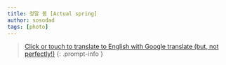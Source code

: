 ```yaml
---
title: 정말 봄 [Actual spring]
author: sosodad
tags: [photo]
---
```


> [Click or touch to translate to English with Google translate (but, not perfectly!)](https://jinseuk56-github-io.translate.goog/posts/0009/?_x_tr_sl=ko&_x_tr_tl=en&_x_tr_hl=ko&_x_tr_pto=wapp)
{: .prompt-info }


<!-- <div class="grid-container">
  <div class="grid grid--p-1">
    <div class="cell cell--6"><div class="card">
  <div class="card__image">
    <img class="image" src="https://onedrive.live.com/embed?resid=F96DE3EAE83811FB%2183568&authkey=%21AJih7dI3ClJ5lcE&height=1024"/>
  </div>
  <div class="card__content">
    <div class="card__header">
      <p>(2024.04.16) 옥스포드 출장에 들렀던 서점 - 밖에서 보면 소박해보였으나</p>
    </div>
  </div>
</div></div>
    <div class="cell cell--6"><div class="card">
  <div class="card__image">
    <img class="image" src="https://onedrive.live.com/embed?resid=F96DE3EAE83811FB%2183575&authkey=%21ALiVXIDm87Een60&width=1024"/>
  </div>
  <div class="card__content">
    <div class="card__header">
      <p>(2024.04.16) 안은 실제로 굉장히 컸다 - 무슨 마법인 줄 (역시 해리 포터의 나라)</p>
    </div>
  </div>
</div></div>
    <div class="cell cell--6"><div class="card">
  <div class="card__image">
    <img class="image" src="https://onedrive.live.com/embed?resid=F96DE3EAE83811FB%2183579&authkey=%21ACSFAtr-xPFvfZQ&height=1024"/>
  </div>
  <div class="card__content">
    <div class="card__header">
      <p>(2024.04.16) 옥스포드에 있는 벤스 쿠키 (Ben's Cookie) 의 본점 - 이 박사 말로는 확실히 다르다더라</p>
    </div>
  </div>
</div></div>
    <div class="cell cell--6"><div class="card">
  <div class="card__image">
    <img class="image" src="https://onedrive.live.com/embed?resid=F96DE3EAE83811FB%2183577&authkey=%21AJu9Q1PYLrKSUjk&height=1024"/>
  </div>
  <div class="card__content">
    <div class="card__header">
      <p>(2024.04.16) 집에 갈 때 되니 갑자기 비가 쏟아지는 옥스포드 - 날씨 진짜...</p>
    </div>
  </div>
</div></div>
    <div class="cell cell--6"><div class="card">
  <div class="card__image">
    <img class="image" src="https://onedrive.live.com/embed?resid=F96DE3EAE83811FB%2183581&authkey=%21ADy2uqem3b2X75M&height=1024"/>
  </div>
  <div class="card__content">
    <div class="card__header">
      <p>(2024.04.17) 맑을 때의 영국 하늘은 볼 때마다 새롭고 인상적이다.</p>
    </div>
  </div>
</div></div>
    <div class="cell cell--6"><div class="card">
  <div class="card__image">
    <img class="image" src="https://onedrive.live.com/embed?resid=F96DE3EAE83811FB%2183578&authkey=%21AACiLi_X2ML2NqQ&height=1024"/>
  </div>
  <div class="card__content">
    <div class="card__header">
      <p>(2024.04.18) 고양이 석상과 진짜 고양이</p>
    </div>
  </div>
</div></div>
<div class="cell cell--6"><div class="card">
  <div class="card__image">
    <img class="image" src="https://onedrive.live.com/embed?resid=F96DE3EAE83811FB%2183620&authkey=%21AN1K8inZM0fg0aA&height=1024"/>
  </div>
  <div class="card__content">
    <div class="card__header">
      <p>(2024.04.20) Soho, London (소호, 런던)</p>
    </div>
  </div>
  </div></div>
  <div class="cell cell--6"><div class="card">
  <div class="card__image">
    <img class="image" src="https://onedrive.live.com/embed?resid=F96DE3EAE83811FB%2183624&authkey=%21AFeoMovj2IuTShg&height=1024"/>
  </div>
  <div class="card__content">
    <div class="card__header">
      <p>(2024.04.24) 반대편 - Kensington Gardens, London (켄싱턴 정원, 런던)</p>
    </div>
  </div>
</div></div>
<div class="cell cell--6"><div class="card">
  <div class="card__image">
    <img class="image" src="https://onedrive.live.com/embed?resid=F96DE3EAE83811FB%2183625&authkey=%21AEQQgbywYDpqfdM&height=1024"/>
  </div>
  <div class="card__content">
    <div class="card__header">
      <p>(2024.04.24) 원근감 - Hyde Park</p>
    </div>
  </div>
</div></div>
<div class="cell cell--6"><div class="card">
  <div class="card__image">
    <img class="image" src="https://onedrive.live.com/embed?resid=F96DE3EAE83811FB%2183654&authkey=%21AAx7m2FjjDTgK1g&height=1024"/>
  </div>
  <div class="card__content">
    <div class="card__header">
      <p>(2024.04.27) 고정석</p>
    </div>
  </div>
</div></div>
<div class="cell cell--6"><div class="card">
  <div class="card__image">
    <img class="image" src="https://onedrive.live.com/embed?resid=F96DE3EAE83811FB%2183655&authkey=%21AChox7VYbGkE1Uk&height=1024"/>
  </div>
  <div class="card__content">
    <div class="card__header">
      <p>(2024.04.28) First Sunday Roast</p>
    </div>
  </div>
</div></div>
<div class="cell cell--6"><div class="card">
  <div class="card__image">
    <img class="image" src="https://onedrive.live.com/embed?resid=F96DE3EAE83811FB%2183659&authkey=%21AAzO3-Lrbz_EtdE&height=1024"/>
  </div>
  <div class="card__content">
    <div class="card__header">
      <p>(2024.04.28) 드디어 레딩에 진정한 한인 마트가..!</p>
    </div>
  </div>
</div></div>
<div class="cell cell--6"><div class="card">
  <div class="card__image">
    <img class="image" src="https://onedrive.live.com/embed?resid=F96DE3EAE83811FB%2183685&authkey=%21AMe29UEK0AVks4Y&height=1024"/>
  </div>
  <div class="card__content">
    <div class="card__header">
      <p>(2024.04.28) 사이가 좋은 건 아님</p>
    </div>
  </div>
</div></div>
<div class="cell cell--6"><div class="card">
  <div class="card__image">
    <img class="image" src="https://onedrive.live.com/embed?resid=F96DE3EAE83811FB%2183694&authkey=%21AINxwyy8L8lL-uo&height=1024"/>
  </div>
  <div class="card__content">
    <div class="card__header">
      <p>(2024.05.03) 지금 - 샴페인과 함께 하는 좋은 금요일입니다.</p>
    </div>
  </div>
</div></div>
  </div>
</div> -->
